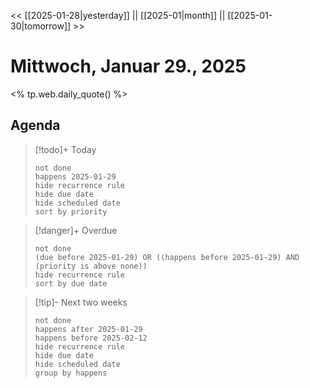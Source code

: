 << [[2025-01-28|yesterday]] || [[2025-01|month]] || [[2025-01-30|tomorrow]] >>

# Mittwoch, Januar 29., 2025

<% tp.web.daily_quote() %>

## Agenda

> [!todo]+ Today
> ```tasks
> not done
> happens 2025-01-29
> hide recurrence rule
> hide due date
> hide scheduled date
> sort by priority
> ```

> [!danger]+ Overdue 
> ```tasks
> not done
> (due before 2025-01-29) OR ((happens before 2025-01-29) AND (priority is above none))
> hide recurrence rule
> sort by due date
> ```

> [!tip]- Next two weeks
> ```tasks
> not done
> happens after 2025-01-29
> happens before 2025-02-12
> hide recurrence rule
> hide due date
> hide scheduled date
> group by happens
> ```